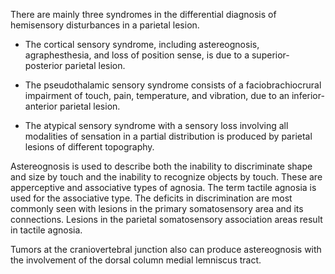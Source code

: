 There are mainly three syndromes in the differential diagnosis of hemisensory disturbances in a parietal lesion.

- The cortical sensory syndrome, including astereognosis, agraphesthesia, and loss of position sense, is due to a superior-posterior parietal lesion.

- The pseudothalamic sensory syndrome consists of a faciobrachiocrural impairment of touch, pain, temperature, and vibration, due to an inferior-anterior parietal lesion.

- The atypical sensory syndrome with a sensory loss involving all modalities of sensation in a partial distribution is produced by parietal lesions of different topography.

Astereognosis is used to describe both the inability to discriminate shape and size by touch and the inability to recognize objects by touch. These are apperceptive and associative types of agnosia. The term tactile agnosia is used for the associative type. The deficits in discrimination are most commonly seen with lesions in the primary somatosensory area and its connections. Lesions in the parietal somatosensory association areas result in tactile agnosia.

Tumors at the craniovertebral junction also can produce astereognosis with the involvement of the dorsal column medial lemniscus tract.